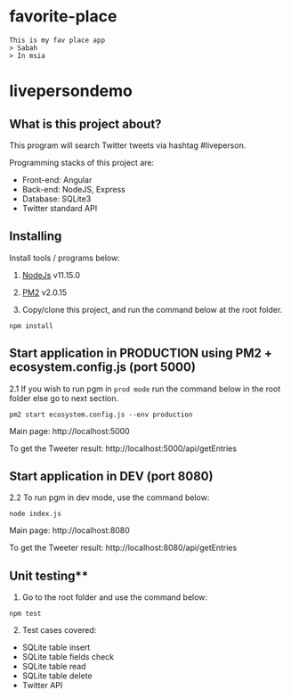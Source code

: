 # favorite-place

```
This is my fav place app
> Sabah
> In msia

```




# livepersondemo
## What is this project about?
This program will search Twitter tweets via hashtag #liveperson.

Programming stacks of this project are:
- Front-end: Angular
- Back-end: NodeJS, Express
- Database: SQLite3
- Twitter standard API

## Installing
Install tools / programs below:
1. [NodeJs](https://nodejs.org/en/download/) v11.15.0
2. [PM2](https://www.npmjs.com/package/pm2) v2.0.15


3. Copy/clone this project, and run the command below at the root folder. 
```
npm install
```

## Start application in PRODUCTION using PM2 + ecosystem.config.js (port 5000)
2.1 If you wish to run pgm in `prod mode` run the command below in the root folder else go to next section.
```
pm2 start ecosystem.config.js --env production
```
Main page: http://localhost:5000

To get the Tweeter result: http://localhost:5000/api/getEntries


## Start application in DEV (port 8080)
2.2 To run pgm in dev mode, use the command below:
```
node index.js
```
Main page: http://localhost:8080

To get the Tweeter result: http://localhost:8080/api/getEntries



## Unit testing**
1. Go to the root folder and use the command below:
```
npm test
```
2. Test cases covered:
- SQLite table insert
- SQLite table fields check
- SQLite table read
- SQLite table delete
- Twitter API

